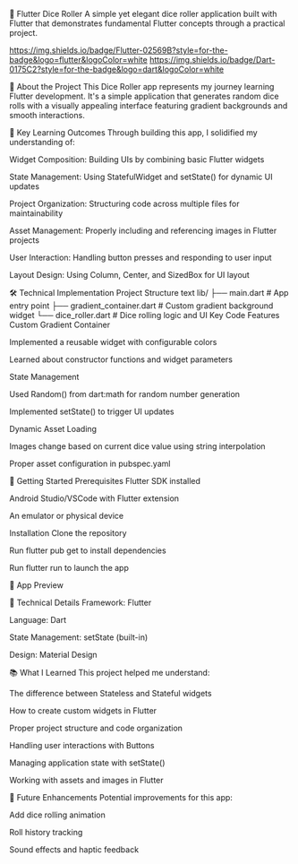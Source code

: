 🎲 Flutter Dice Roller
A simple yet elegant dice roller application built with Flutter that demonstrates fundamental Flutter concepts through a practical project.

https://img.shields.io/badge/Flutter-02569B?style=for-the-badge&logo=flutter&logoColor=white
https://img.shields.io/badge/Dart-0175C2?style=for-the-badge&logo=dart&logoColor=white

📱 About the Project
This Dice Roller app represents my journey learning Flutter development. It's a simple application that generates random dice rolls with a visually appealing interface featuring gradient backgrounds and smooth interactions.

🎯 Key Learning Outcomes
Through building this app, I solidified my understanding of:

Widget Composition: Building UIs by combining basic Flutter widgets

State Management: Using StatefulWidget and setState() for dynamic UI updates

Project Organization: Structuring code across multiple files for maintainability

Asset Management: Properly including and referencing images in Flutter projects

User Interaction: Handling button presses and responding to user input

Layout Design: Using Column, Center, and SizedBox for UI layout

🛠️ Technical Implementation
Project Structure
text
lib/
├── main.dart          # App entry point
├── gradient_container.dart  # Custom gradient background widget
└── dice_roller.dart   # Dice rolling logic and UI
Key Code Features
Custom Gradient Container

Implemented a reusable widget with configurable colors

Learned about constructor functions and widget parameters

State Management

Used Random() from dart:math for random number generation

Implemented setState() to trigger UI updates

Dynamic Asset Loading

Images change based on current dice value using string interpolation

Proper asset configuration in pubspec.yaml

🚀 Getting Started
Prerequisites
Flutter SDK installed

Android Studio/VSCode with Flutter extension

An emulator or physical device

Installation
Clone the repository

Run flutter pub get to install dependencies

Run flutter run to launch the app

📸 App Preview


🔧 Technical Details
Framework: Flutter

Language: Dart

State Management: setState (built-in)

Design: Material Design

📚 What I Learned
This project helped me understand:

The difference between Stateless and Stateful widgets

How to create custom widgets in Flutter

Proper project structure and code organization

Handling user interactions with Buttons

Managing application state with setState()

Working with assets and images in Flutter

🌟 Future Enhancements
Potential improvements for this app:

Add dice rolling animation

Roll history tracking

Sound effects and haptic feedback

